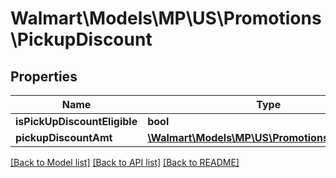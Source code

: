 # Walmart\Models\MP\US\Promotions\PickupDiscount

## Properties

Name | Type | Description | Notes
------------ | ------------- | ------------- | -------------
**isPickUpDiscountEligible** | **bool** |  | [optional]
**pickupDiscountAmt** | [**\Walmart\Models\MP\US\Promotions\MoneyType**](MoneyType.md) |  | [optional]


[[Back to Model list]](./) [[Back to API list]](../../../../../README.md#supported-apis) [[Back to README]](../../../../../README.md)
